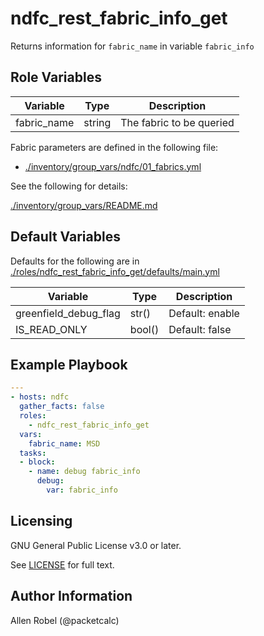 # ndfc_rest_fabric_info_get

Returns information for ``fabric_name`` in variable ``fabric_info``

## Role Variables

Variable        | Type   | Description
----------------|--------|----------------------------------------
fabric_name     | string | The fabric to be queried

Fabric parameters are defined in the following file:

- [./inventory/group_vars/ndfc/01_fabrics.yml](/inventory/group_vars/ndfc/01_fabrics.yml)

See the following for details:

[./inventory/group_vars/README.md](/inventory/group_vars/README.md)

## Default Variables

Defaults for the following are in [./roles/ndfc_rest_fabric_info_get/defaults/main.yml](/roles/ndfc_rest_fabric_info_get/defaults/main.yml)

Variable              | Type   | Description
----------------------|--------|----------------------------------------
greenfield_debug_flag | str()  | Default: enable
IS_READ_ONLY          | bool() | Default: false

## Example Playbook

```yaml
---
- hosts: ndfc
  gather_facts: false
  roles:
    - ndfc_rest_fabric_info_get
  vars:
    fabric_name: MSD
  tasks:
  - block:
    - name: debug fabric_info
      debug:
        var: fabric_info
```

## Licensing

GNU General Public License v3.0 or later.

See [LICENSE](https://www.gnu.org/licenses/gpl-3.0.txt) for full text.

## Author Information

Allen Robel (@packetcalc)
